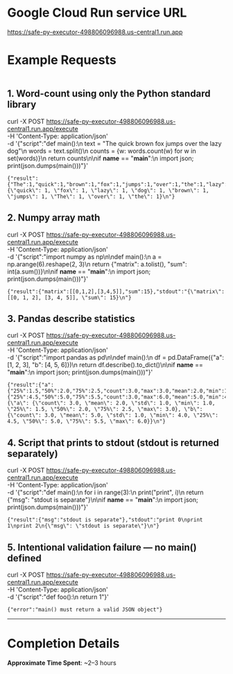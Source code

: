 # Google Cloud Run service URL
https://safe-py-executor-498806096988.us-central1.run.app



# Example Requests
```bash
```
## 1. Word-count using only the Python standard library
curl -X POST https://safe-py-executor-498806096988.us-central1.run.app/execute \
  -H 'Content-Type: application/json' \
  -d '{"script":"def main():\n  text = \"The quick brown fox jumps over the lazy dog\"\n  words = text.split()\n  counts = {w: words.count(w) for w in set(words)}\n  return counts\n\nif __name__ == \"__main__\":\n import json; print(json.dumps(main()))"}'

```
{"result":{"The":1,"quick":1,"brown":1,"fox":1,"jumps":1,"over":1,"the":1,"lazy":1,"dog":1},"stdout":"{\"quick\": 1, \"fox\": 1, \"lazy\": 1, \"dog\": 1, \"brown\": 1, \"jumps\": 1, \"The\": 1, \"over\": 1, \"the\": 1}\n"}
```

## 2. Numpy array math
curl -X POST https://safe-py-executor-498806096988.us-central1.run.app/execute \
  -H 'Content-Type: application/json' \
  -d '{"script":"import numpy as np\n\ndef main():\n  a = np.arange(6).reshape(2, 3)\n  return {\"matrix\": a.tolist(), \"sum\": int(a.sum())}\n\nif __name__ == \"__main__\":\n import json; print(json.dumps(main()))"}'

```
{"result":{"matrix":[[0,1,2],[3,4,5]],"sum":15},"stdout":"{\"matrix\": [[0, 1, 2], [3, 4, 5]], \"sum\": 15}\n"}
```

## 3. Pandas describe statistics
curl -X POST https://safe-py-executor-498806096988.us-central1.run.app/execute \
  -H 'Content-Type: application/json' \
  -d '{"script":"import pandas as pd\n\ndef main():\n  df = pd.DataFrame({\"a\": [1, 2, 3], \"b\": [4, 5, 6]})\n  return df.describe().to_dict()\n\nif __name__ == \"__main__\":\n import json; print(json.dumps(main()))"}'

```
{"result":{"a":{"25%":1.5,"50%":2.0,"75%":2.5,"count":3.0,"max":3.0,"mean":2.0,"min":1.0,"std":1.0},"b":{"25%":4.5,"50%":5.0,"75%":5.5,"count":3.0,"max":6.0,"mean":5.0,"min":4.0,"std":1.0}},"stdout":"{\"a\": {\"count\": 3.0, \"mean\": 2.0, \"std\": 1.0, \"min\": 1.0, \"25%\": 1.5, \"50%\": 2.0, \"75%\": 2.5, \"max\": 3.0}, \"b\": {\"count\": 3.0, \"mean\": 5.0, \"std\": 1.0, \"min\": 4.0, \"25%\": 4.5, \"50%\": 5.0, \"75%\": 5.5, \"max\": 6.0}}\n"}
```

## 4. Script that prints to stdout (stdout is returned separately)
curl -X POST https://safe-py-executor-498806096988.us-central1.run.app/execute \
  -H 'Content-Type: application/json' \
  -d '{"script":"def main():\n  for i in range(3):\n    print(\"print\", i)\n  return {\"msg\": \"stdout is separate\"}\n\nif __name__ == \"__main__\":\n import json; print(json.dumps(main()))"}'

```
{"result":{"msg":"stdout is separate"},"stdout":"print 0\nprint 1\nprint 2\n{\"msg\": \"stdout is separate\"}\n"}
```

## 5. Intentional validation failure — no main() defined
curl -X POST https://safe-py-executor-498806096988.us-central1.run.app/execute \
  -H 'Content-Type: application/json' \
  -d '{"script":"def foo():\n  return 1"}'
```
{"error":"main() must return a valid JSON object"}
```

---

# Completion Details

**Approximate Time Spent**: ~2–3 hours


